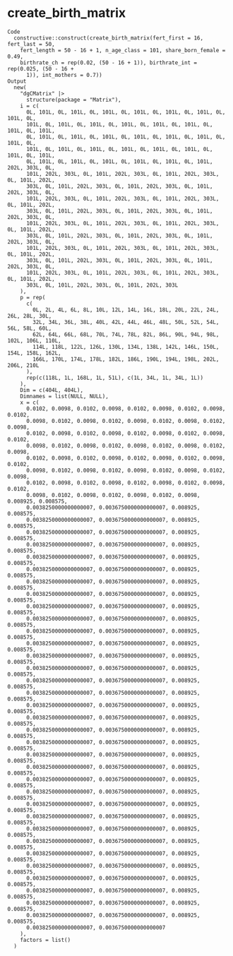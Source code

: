 # create_birth_matrix

    Code
      constructive::construct(create_birth_matrix(fert_first = 16, fert_last = 50,
        fert_length = 50 - 16 + 1, n_age_class = 101, share_born_female = 0.49,
        birthrate_ch = rep(0.02, (50 - 16 + 1)), birthrate_int = rep(0.025, (50 - 16 +
          1)), int_mothers = 0.7))
    Output
      new(
        "dgCMatrix" |>
          structure(package = "Matrix"),
        i = c(
          0L, 101L, 0L, 101L, 0L, 101L, 0L, 101L, 0L, 101L, 0L, 101L, 0L, 101L, 0L,
          101L, 0L, 101L, 0L, 101L, 0L, 101L, 0L, 101L, 0L, 101L, 0L, 101L, 0L, 101L,
          0L, 101L, 0L, 101L, 0L, 101L, 0L, 101L, 0L, 101L, 0L, 101L, 0L, 101L, 0L,
          101L, 0L, 101L, 0L, 101L, 0L, 101L, 0L, 101L, 0L, 101L, 0L, 101L, 0L, 101L,
          0L, 101L, 0L, 101L, 0L, 101L, 0L, 101L, 0L, 101L, 0L, 101L, 202L, 303L, 0L,
          101L, 202L, 303L, 0L, 101L, 202L, 303L, 0L, 101L, 202L, 303L, 0L, 101L, 202L,
          303L, 0L, 101L, 202L, 303L, 0L, 101L, 202L, 303L, 0L, 101L, 202L, 303L, 0L,
          101L, 202L, 303L, 0L, 101L, 202L, 303L, 0L, 101L, 202L, 303L, 0L, 101L, 202L,
          303L, 0L, 101L, 202L, 303L, 0L, 101L, 202L, 303L, 0L, 101L, 202L, 303L, 0L,
          101L, 202L, 303L, 0L, 101L, 202L, 303L, 0L, 101L, 202L, 303L, 0L, 101L, 202L,
          303L, 0L, 101L, 202L, 303L, 0L, 101L, 202L, 303L, 0L, 101L, 202L, 303L, 0L,
          101L, 202L, 303L, 0L, 101L, 202L, 303L, 0L, 101L, 202L, 303L, 0L, 101L, 202L,
          303L, 0L, 101L, 202L, 303L, 0L, 101L, 202L, 303L, 0L, 101L, 202L, 303L, 0L,
          101L, 202L, 303L, 0L, 101L, 202L, 303L, 0L, 101L, 202L, 303L, 0L, 101L, 202L,
          303L, 0L, 101L, 202L, 303L, 0L, 101L, 202L, 303L
        ),
        p = rep(
          c(
            0L, 2L, 4L, 6L, 8L, 10L, 12L, 14L, 16L, 18L, 20L, 22L, 24L, 26L, 28L, 30L,
            32L, 34L, 36L, 38L, 40L, 42L, 44L, 46L, 48L, 50L, 52L, 54L, 56L, 58L, 60L,
            62L, 64L, 66L, 68L, 70L, 74L, 78L, 82L, 86L, 90L, 94L, 98L, 102L, 106L, 110L,
            114L, 118L, 122L, 126L, 130L, 134L, 138L, 142L, 146L, 150L, 154L, 158L, 162L,
            166L, 170L, 174L, 178L, 182L, 186L, 190L, 194L, 198L, 202L, 206L, 210L
          ),
          rep(c(118L, 1L, 168L, 1L, 51L), c(1L, 34L, 1L, 34L, 1L))
        ),
        Dim = c(404L, 404L),
        Dimnames = list(NULL, NULL),
        x = c(
          0.0102, 0.0098, 0.0102, 0.0098, 0.0102, 0.0098, 0.0102, 0.0098, 0.0102,
          0.0098, 0.0102, 0.0098, 0.0102, 0.0098, 0.0102, 0.0098, 0.0102, 0.0098,
          0.0102, 0.0098, 0.0102, 0.0098, 0.0102, 0.0098, 0.0102, 0.0098, 0.0102,
          0.0098, 0.0102, 0.0098, 0.0102, 0.0098, 0.0102, 0.0098, 0.0102, 0.0098,
          0.0102, 0.0098, 0.0102, 0.0098, 0.0102, 0.0098, 0.0102, 0.0098, 0.0102,
          0.0098, 0.0102, 0.0098, 0.0102, 0.0098, 0.0102, 0.0098, 0.0102, 0.0098,
          0.0102, 0.0098, 0.0102, 0.0098, 0.0102, 0.0098, 0.0102, 0.0098, 0.0102,
          0.0098, 0.0102, 0.0098, 0.0102, 0.0098, 0.0102, 0.0098, 0.008925, 0.008575,
          0.0038250000000000007, 0.0036750000000000007, 0.008925, 0.008575,
          0.0038250000000000007, 0.0036750000000000007, 0.008925, 0.008575,
          0.0038250000000000007, 0.0036750000000000007, 0.008925, 0.008575,
          0.0038250000000000007, 0.0036750000000000007, 0.008925, 0.008575,
          0.0038250000000000007, 0.0036750000000000007, 0.008925, 0.008575,
          0.0038250000000000007, 0.0036750000000000007, 0.008925, 0.008575,
          0.0038250000000000007, 0.0036750000000000007, 0.008925, 0.008575,
          0.0038250000000000007, 0.0036750000000000007, 0.008925, 0.008575,
          0.0038250000000000007, 0.0036750000000000007, 0.008925, 0.008575,
          0.0038250000000000007, 0.0036750000000000007, 0.008925, 0.008575,
          0.0038250000000000007, 0.0036750000000000007, 0.008925, 0.008575,
          0.0038250000000000007, 0.0036750000000000007, 0.008925, 0.008575,
          0.0038250000000000007, 0.0036750000000000007, 0.008925, 0.008575,
          0.0038250000000000007, 0.0036750000000000007, 0.008925, 0.008575,
          0.0038250000000000007, 0.0036750000000000007, 0.008925, 0.008575,
          0.0038250000000000007, 0.0036750000000000007, 0.008925, 0.008575,
          0.0038250000000000007, 0.0036750000000000007, 0.008925, 0.008575,
          0.0038250000000000007, 0.0036750000000000007, 0.008925, 0.008575,
          0.0038250000000000007, 0.0036750000000000007, 0.008925, 0.008575,
          0.0038250000000000007, 0.0036750000000000007, 0.008925, 0.008575,
          0.0038250000000000007, 0.0036750000000000007, 0.008925, 0.008575,
          0.0038250000000000007, 0.0036750000000000007, 0.008925, 0.008575,
          0.0038250000000000007, 0.0036750000000000007, 0.008925, 0.008575,
          0.0038250000000000007, 0.0036750000000000007, 0.008925, 0.008575,
          0.0038250000000000007, 0.0036750000000000007, 0.008925, 0.008575,
          0.0038250000000000007, 0.0036750000000000007, 0.008925, 0.008575,
          0.0038250000000000007, 0.0036750000000000007, 0.008925, 0.008575,
          0.0038250000000000007, 0.0036750000000000007, 0.008925, 0.008575,
          0.0038250000000000007, 0.0036750000000000007, 0.008925, 0.008575,
          0.0038250000000000007, 0.0036750000000000007, 0.008925, 0.008575,
          0.0038250000000000007, 0.0036750000000000007, 0.008925, 0.008575,
          0.0038250000000000007, 0.0036750000000000007, 0.008925, 0.008575,
          0.0038250000000000007, 0.0036750000000000007, 0.008925, 0.008575,
          0.0038250000000000007, 0.0036750000000000007, 0.008925, 0.008575,
          0.0038250000000000007, 0.0036750000000000007
        ),
        factors = list()
      )

